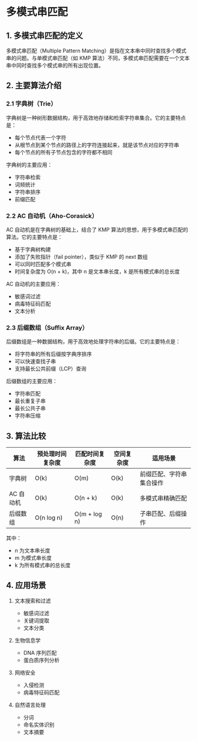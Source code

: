 # 多模式串匹配

## 1. 多模式串匹配的定义

多模式串匹配（Multiple Pattern Matching）是指在文本串中同时查找多个模式串的问题。与单模式串匹配（如 KMP 算法）不同，多模式串匹配需要在一个文本串中同时查找多个模式串的所有出现位置。

## 2. 主要算法介绍

### 2.1 字典树（Trie）

字典树是一种树形数据结构，用于高效地存储和检索字符串集合。它的主要特点是：

- 每个节点代表一个字符
- 从根节点到某个节点的路径上的字符连接起来，就是该节点对应的字符串
- 每个节点的所有子节点包含的字符都不相同

字典树的主要应用：
- 字符串检索
- 词频统计
- 字符串排序
- 前缀匹配

### 2.2 AC 自动机（Aho-Corasick）

AC 自动机是在字典树的基础上，结合了 KMP 算法的思想，用于多模式串匹配的算法。它的主要特点是：

- 基于字典树构建
- 添加了失败指针（fail pointer），类似于 KMP 的 next 数组
- 可以同时匹配多个模式串
- 时间复杂度为 O(n + k)，其中 n 是文本串长度，k 是所有模式串的总长度

AC 自动机的主要应用：
- 敏感词过滤
- 病毒特征码匹配
- 文本分析

### 2.3 后缀数组（Suffix Array）

后缀数组是一种数据结构，用于高效地处理字符串的后缀。它的主要特点是：

- 将字符串的所有后缀按字典序排序
- 可以快速查找子串
- 支持最长公共前缀（LCP）查询

后缀数组的主要应用：
- 字符串匹配
- 最长重复子串
- 最长公共子串
- 字符串压缩

## 3. 算法比较

| 算法 | 预处理时间复杂度 | 匹配时间复杂度 | 空间复杂度 | 适用场景 |
|------|----------------|--------------|------------|----------|
| 字典树 | O(k) | O(m) | O(k) | 前缀匹配、字符串集合操作 |
| AC 自动机 | O(k) | O(n + k) | O(k) | 多模式串精确匹配 |
| 后缀数组 | O(n log n) | O(m + log n) | O(n) | 子串匹配、后缀操作 |

其中：
- n 为文本串长度
- m 为模式串长度
- k 为所有模式串的总长度

## 4. 应用场景

1. 文本搜索和过滤
   - 敏感词过滤
   - 关键词提取
   - 文本分类

2. 生物信息学
   - DNA 序列匹配
   - 蛋白质序列分析

3. 网络安全
   - 入侵检测
   - 病毒特征码匹配

4. 自然语言处理
   - 分词
   - 命名实体识别
   - 文本摘要
